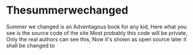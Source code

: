 # Thesummerwechanged

Summer we changed is an Adventagous book for any kid,
Here what you see is the source code of the site
Most probably this code will be private,
Only the real authors can see this,
Now it's shown as open source later it shall be changed to 
